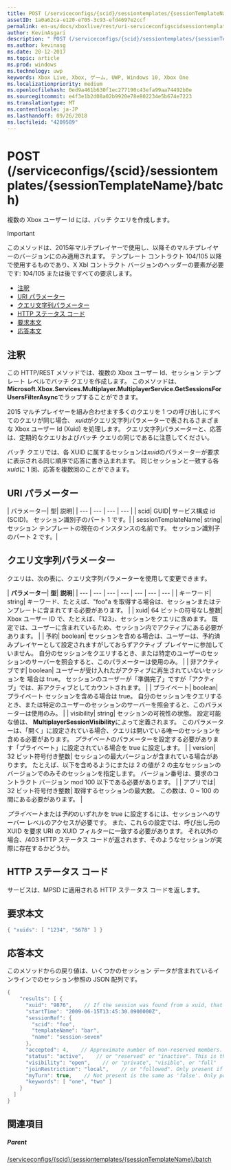 ```yaml
---
title: POST (/serviceconfigs/{scid}/sessiontemplates/{sessionTemplateName}/batch)
assetID: 1a0a62ca-e120-e705-3c93-efd4697e2ccf
permalink: en-us/docs/xboxlive/rest/uri-serviceconfigscidsessiontemplatessessiontemplatenamebatchpost.html
author: KevinAsgari
description: " POST (/serviceconfigs/{scid}/sessiontemplates/{sessionTemplateName}/batch)"
ms.author: kevinasg
ms.date: 20-12-2017
ms.topic: article
ms.prod: windows
ms.technology: uwp
keywords: Xbox Live, Xbox, ゲーム, UWP, Windows 10, Xbox One
ms.localizationpriority: medium
ms.openlocfilehash: 0ed9a461b630f1ec277190c43efa99aa74492b0e
ms.sourcegitcommit: e4f3e1b2d08a02b9920e78e802234e5b674e7223
ms.translationtype: MT
ms.contentlocale: ja-JP
ms.lasthandoff: 09/26/2018
ms.locfileid: "4209589"
---
```

# <a name="post-serviceconfigsscidsessiontemplatessessiontemplatenamebatch"></a>POST (/serviceconfigs/{scid}/sessiontemplates/{sessionTemplateName}/batch)
複数の Xbox ユーザー Id には、バッチ クエリを作成します。

> [!IMPORTANT]
> このメソッドは、2015年マルチプレイヤーで使用し、以降そのマルチプレイヤーのバージョンにのみ適用されます。 テンプレート コントラクト 104/105 以降で使用するものであり、X Xbl コントラクト バージョンのヘッダーの要素が必要です: 104/105 または後ですべての要求します。

  * [注釈](#ID4ET)
  * [URI パラメーター](#ID4EKB)
  * [クエリ文字列パラメーター](#ID4EVB)
  * [HTTP ステータス コード](#ID4EGF)
  * [要求本文](#ID4ENF)
  * [応答本文](#ID4EWF)

<a id="ID4ET"></a>


## <a name="remarks"></a>注釈

この HTTP/REST メソッドでは、複数の Xbox ユーザー Id、セッション テンプレート レベルでバッチ クエリを作成します。 このメソッドは、 **Microsoft.Xbox.Services.Multiplayer.MultiplayerService.GetSessionsForUsersFilterAsync**でラップすることができます。

2015 マルチプレイヤーを組み合わせます多くのクエリを 1 つの呼び出しにすべてのクエリが同じ場合、 *xuid*がクエリ文字列パラメーターで表されるさまざまな Xbox ユーザー Id (Xuid) を処理します。 クエリ文字列パラメーターと、応答は、定期的なクエリおよびバッチ クエリの同じであるに注意してください。

バッチ クエリでは、各 XUID に属するセッションは*xuid*のパラメーターが要求に表示される同じ順序で応答に書き込まれます。 同じセッションと一致する各*xuid*に 1 回、応答を複数回のことができます。

<a id="ID4EKB"></a>


## <a name="uri-parameters"></a>URI パラメーター

| パラメーター| 型| 説明|
| --- | --- | --- | --- |
| scid| GUID| サービス構成 id (SCID)。 セッション識別子のパート 1 です。|
| sessionTemplateName| string| セッション テンプレートの現在のインスタンスの名前です。 セッション識別子のパート 2 です。|

<a id="ID4EVB"></a>


## <a name="query-string-parameters"></a>クエリ文字列パラメーター

クエリは、次の表に、クエリ文字列パラメーターを使用して変更できます。

| <b>パラメーター</b>| <b>型</b>| <b>説明</b>|
| --- | --- | --- | --- | --- | --- | --- |
| キーワード| string| キーワード、たとえば、"foo"a を取得する場合は、セッションまたはテンプレートに含まれてする必要があります。 |
| xuid| 64 ビットの符号なし整数| Xbox ユーザー ID で、たとえば、「123」、セッションをクエリに含めます。 既定では、ユーザーに含まれているため、セッション内でアクティブにある必要があります。 |
| 予約| boolean| セッションを含める場合は、ユーザーは、予約済みプレイヤーとして設定されますがしておらずアクティブ プレイヤーに参加していません。 自分のセッションをクエリするとき、または特定のユーザーのセッションのサーバーを照会すると、このパラメーターは使用のみ。 |
| 非アクティブです| boolean| ユーザーが受け入れたがアクティブに再生されていないセッションを 場合は true。 セッションのユーザーが「準備完了」ですが「アクティブ」では、非アクティブとしてカウントされます。 |
| プライベート| boolean| プライベート セッションを含める場合は true。 自分のセッションをクエリするとき、または特定のユーザーのセッションのサーバーを照会すると、このパラメーターは使用のみ。 |
| visibility| string| セッションの可視性の状態。 設定可能な値は、 <b>MultiplayerSessionVisibility</b>によって定義されます。 このパラメーターは、「開く」に設定されている場合、クエリは開いている唯一のセッションを含める必要があります。 <i>プライベート</i>のパラメーターを設定する必要があります「プライベート」に設定されている場合を true に設定します。 |
| version| 32 ビット符号付き整数| セッションの最大バージョンが含まれている場合があります。 たとえば、以下を含めるようにまたは 2 の値が 2 の主なセッションのバージョンでのみそのセッションを指定します。 バージョン番号は、要求のコントラクト バージョン mod 100 以下である必要があります。 |
| アプリでは| 32 ビット符号付き整数| 取得するセッションの最大数。 この数は、0 ~ 100 の間にある必要があります。 |


*プライベート*または*予約*のいずれかを true に設定するには、セッションへのサーバー レベルのアクセスが必要です。 また、これらの設定では、呼び出し元の XUID を要求 URI の XUID フィルターに一致する必要があります。 それ以外の場合、/403 HTTP ステータス コードが返されます、そのようなセッションが実際に存在するかどうか。

<a id="ID4EGF"></a>


## <a name="http-status-codes"></a>HTTP ステータス コード
サービスは、MPSD に適用される HTTP ステータス コードを返します。  
<a id="ID4ENF"></a>


## <a name="request-body"></a>要求本文


```cpp
{ "xuids": [ "1234", "5678" ] }

```


<a id="ID4EWF"></a>


## <a name="response-body"></a>応答本文

このメソッドからの戻り値は、いくつかのセッション データが含まれているインラインでのセッション参照の JSON 配列です。


```cpp
{
    "results": [ {
      "xuid": "9876",    // If the session was found from a xuid, that xuid.
      "startTime": "2009-06-15T13:45:30.0900000Z",
      "sessionRef": {
        "scid": "foo",
        "templateName": "bar",
        "name": "session-seven"
      },
      "accepted": 4,    // Approximate number of non-reserved members.
      "status": "active",    // or "reserved" or "inactive". This is the state of the user in the session, not the session itself. Only present if the session was found using a xuid.
      "visibility": "open",    // or "private", "visible", or "full"
      "joinRestriction": "local",    // or "followed". Only present if 'visibility' is "open" or "full" and the session has a join restriction.
      "myTurn": true,    // Not present is the same as 'false'. Only present if the session was found using a xuid.
      "keywords": [ "one", "two" ]
    }
  ]
}
```


<a id="ID4EDG"></a>


## <a name="see-also"></a>関連項目

<a id="ID4EFG"></a>


##### <a name="parent"></a>Parent

[/serviceconfigs/{scid}/sessiontemplates/{sessionTemplateName}/batch](uri-serviceconfigscidsessiontemplatessessiontemplatenamebatch.md)
